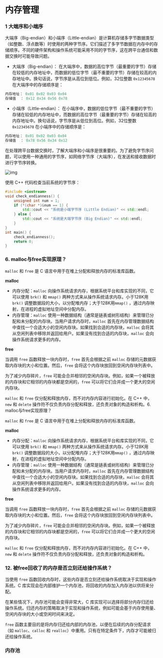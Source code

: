 # 内存管理



### 1 大端序和小端序

大端序（Big-endian）和小端序（Little-endian）是计算机存储多字节数据类型（如整数、浮点数等）时使用的两种字节序。它们描述了多字节数据在内存中的存储顺序。不同的硬件架构和操作系统可能采用不同的字节序，这在跨平台通信和数据交换时可能导致问题。

-   大端序（Big-endian）： 在大端序中，数据的高位字节（最重要的字节）存储在较低的内存地址中，而数据的低位字节（最不重要的字节）存储在较高的内存地址中。换句话说，字节序是从高位到低位。例如，32位整数 `0x12345678` 在大端序中的存储顺序是：

```cpp
内存地址： 0x01 0x02 0x03 0x04
存储值  ： 0x12 0x34 0x56 0x78
```

-   小端序（Little-endian）： 在小端序中，数据的低位字节（最不重要的字节）存储在较低的内存地址中，而数据的高位字节（最重要的字节）存储在较高的内存地址中。换句话说，字节序是从低位到高位。例如，32位整数 `0x12345678` 在小端序中的存储顺序是：

```cpp
内存地址： 0x01 0x02 0x03 0x04
存储值  ： 0x78 0x56 0x34 0x12
```

在处理跨平台数据交换时，了解大端序和小端序是很重要的。为了避免字节序问题，可以使用一种通用的字节序，如网络字节序（大端序），在发送和接收数据时进行字节序转换。

![img](https://amonologue-image-bed.oss-cn-chengdu.aliyuncs.com/2025/202506052237782.jpeg)

使用 C++ 代码检查当前系统的字节序：

```cpp
#include <iostream>
void check_endianness() {
    unsigned int num = 1;
    if (*(char *)&num == 1) {
        std::cout << "系统是小端字节序 (Little Endian)" << std::endl;
    } else {
        std::cout << "系统是大端字节序 (Big Endian)" << std::endl;
    }
}
int main() {
    check_endianness();
    return 0;
}
```



### 6. malloc与free实现原理？

`malloc` 和 `free` 是 C 语言中用于在堆上分配和释放内存的标准库函数。

**malloc**

-   内存分配：`malloc` 向操作系统请求内存，根据系统平台和库实现的不同，它可以使用 `brk()` 和 `mmap()` 两种方式来从操作系统请求内存。小于128K用`brk()` 调整数据段的大小，以分配堆内存；大于128K用`mmap()` ，通过内存映射，在进程的虚拟地址空间中分配内存。
-   内存管理：`malloc` 使用一种数据结构（通常是链表或树形结构）来管理已分配和未分配的内存块。当用户请求内存时，`malloc` 首先在内存管理数据结构中查找一个合适大小的空闲内存块。如果找到合适的内存块，`malloc` 会将其从空闲列表中移除并返回给用户。如果没有找到合适的内存块，`malloc` 会向操作系统请求更多的内存。

**free**

当调用 `free` 函数释放一块内存时，`free` 首先会根据之前 `malloc` 存储的元数据获取内存块的大小和位置。然后，`free` 会将这个内存块放回到空闲内存块列表中。

为了减少内存碎片，`free` 可能会合并相邻的空闲内存块。例如，如果一个被释放的内存块和它相邻的内存块都是空闲的，`free` 可以将它们合并成一个更大的空闲内存块。

`malloc` 和 `free` 仅分配和释放内存，而不对内存内容进行初始化。在 C++ 中，`new` 和 `delete` 操作符不仅负责内存分配和释放，还负责对象的构造和析构。6. malloc与free实现原理？

`malloc` 和 `free` 是 C 语言中用于在堆上分配和释放内存的标准库函数。

**malloc**

-   内存分配：`malloc` 向操作系统请求内存，根据系统平台和库实现的不同，它可以使用 `brk()` 和 `mmap()` 两种方式来从操作系统请求内存。小于128K用`brk()` 调整数据段的大小，以分配堆内存；大于128K用`mmap()` ，通过内存映射，在进程的虚拟地址空间中分配内存。
-   内存管理：`malloc` 使用一种数据结构（通常是链表或树形结构）来管理已分配和未分配的内存块。当用户请求内存时，`malloc` 首先在内存管理数据结构中查找一个合适大小的空闲内存块。如果找到合适的内存块，`malloc` 会将其从空闲列表中移除并返回给用户。如果没有找到合适的内存块，`malloc` 会向操作系统请求更多的内存。

**free**

当调用 `free` 函数释放一块内存时，`free` 首先会根据之前 `malloc` 存储的元数据获取内存块的大小和位置。然后，`free` 会将这个内存块放回到空闲内存块列表中。

为了减少内存碎片，`free` 可能会合并相邻的空闲内存块。例如，如果一个被释放的内存块和它相邻的内存块都是空闲的，`free` 可以将它们合并成一个更大的空闲内存块。

`malloc` 和 `free` 仅分配和释放内存，而不对内存内容进行初始化。在 C++ 中，`new` 和 `delete` 操作符不仅负责内存分配和释放，还负责对象的构造和析构。



### 12. 被free回收了的内存是否立刻还给操作系统？

当使用 `free` 函数回收内存时，这些内存是否立刻还给操作系统取决于实现和操作系统。C 库实现会在内部维护一个内存池，将回收的内存加入内存池以供将来分配。

在某些情况下，内存池可能会变得非常大，C 库实现可以选择将部分内存归还给操作系统。归还内存的策略取决于实现和操作系统，例如可能会基于内存使用量、空闲内存块的大小或空闲时间来决定。

`free` 函数主要目的是将内存归还给内部的内存池，以便在后续的内存分配请求（如 `malloc`、`calloc` 和 `realloc`）中重用。只有在特定条件下，内存才可能被归还给操作系统。



### 内存池
